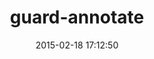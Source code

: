 ---
layout: post
title:  "guard-annotate"
repo:   "guard/guard-annotate"
date:   2015-02-18 17:12:50
gemurl: http://craigjolicoeur.com
---